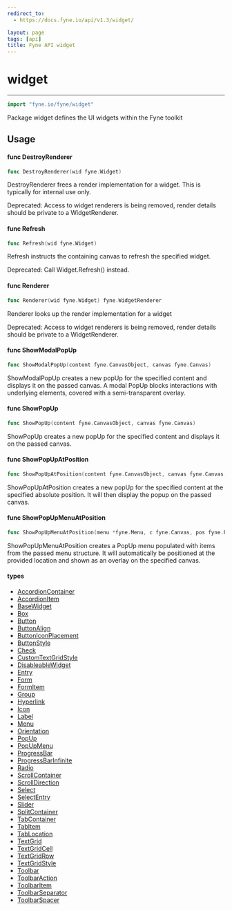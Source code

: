 ```yaml
---
redirect_to:
  - https://docs.fyne.io/api/v1.3/widget/

layout: page
tags: [api]
title: Fyne API widget
---
```



# widget
---
```go
import "fyne.io/fyne/widget"
```

Package widget defines the UI widgets within the Fyne toolkit

## Usage

#### func  DestroyRenderer

```go
func DestroyRenderer(wid fyne.Widget)
```
DestroyRenderer frees a render implementation for a widget. This is typically for internal use only.

<div class="deprecated"> Deprecated: Access to widget renderers is being removed, render details should be private to a WidgetRenderer.</div>

#### func  Refresh

```go
func Refresh(wid fyne.Widget)
```
Refresh instructs the containing canvas to refresh the specified widget.

<div class="deprecated"> Deprecated: Call Widget.Refresh() instead.</div>

#### func  Renderer

```go
func Renderer(wid fyne.Widget) fyne.WidgetRenderer
```
Renderer looks up the render implementation for a widget

<div class="deprecated"> Deprecated: Access to widget renderers is being removed, render details should be private to a WidgetRenderer.</div>

#### func  ShowModalPopUp

```go
func ShowModalPopUp(content fyne.CanvasObject, canvas fyne.Canvas)
```
ShowModalPopUp creates a new popUp for the specified content and displays it on the passed canvas. A modal PopUp blocks interactions with underlying elements, covered with a semi-transparent overlay.

#### func  ShowPopUp

```go
func ShowPopUp(content fyne.CanvasObject, canvas fyne.Canvas)
```
ShowPopUp creates a new popUp for the specified content and displays it on the passed canvas.

#### func  ShowPopUpAtPosition

```go
func ShowPopUpAtPosition(content fyne.CanvasObject, canvas fyne.Canvas, pos fyne.Position)
```
ShowPopUpAtPosition creates a new popUp for the specified content at the specified absolute position. It will then display the popup on the passed canvas.

#### func  ShowPopUpMenuAtPosition

```go
func ShowPopUpMenuAtPosition(menu *fyne.Menu, c fyne.Canvas, pos fyne.Position)
```
ShowPopUpMenuAtPosition creates a PopUp menu populated with items from the passed menu structure. It will automatically be positioned at the provided location and shown as an overlay on the specified canvas.

#### types

 * [AccordionContainer](accordioncontainer.html)
 * [AccordionItem](accordionitem.html)
 * [BaseWidget](basewidget.html)
 * [Box](box.html)
 * [Button](button.html)
 * [ButtonAlign](buttonalign.html)
 * [ButtonIconPlacement](buttoniconplacement.html)
 * [ButtonStyle](buttonstyle.html)
 * [Check](check.html)
 * [CustomTextGridStyle](customtextgridstyle.html)
 * [DisableableWidget](disableablewidget.html)
 * [Entry](entry.html)
 * [Form](form.html)
 * [FormItem](formitem.html)
 * [Group](group.html)
 * [Hyperlink](hyperlink.html)
 * [Icon](icon.html)
 * [Label](label.html)
 * [Menu](menu.html)
 * [Orientation](orientation.html)
 * [PopUp](popup.html)
 * [PopUpMenu](popupmenu.html)
 * [ProgressBar](progressbar.html)
 * [ProgressBarInfinite](progressbarinfinite.html)
 * [Radio](radio.html)
 * [ScrollContainer](scrollcontainer.html)
 * [ScrollDirection](scrolldirection.html)
 * [Select](select.html)
 * [SelectEntry](selectentry.html)
 * [Slider](slider.html)
 * [SplitContainer](splitcontainer.html)
 * [TabContainer](tabcontainer.html)
 * [TabItem](tabitem.html)
 * [TabLocation](tablocation.html)
 * [TextGrid](textgrid.html)
 * [TextGridCell](textgridcell.html)
 * [TextGridRow](textgridrow.html)
 * [TextGridStyle](textgridstyle.html)
 * [Toolbar](toolbar.html)
 * [ToolbarAction](toolbaraction.html)
 * [ToolbarItem](toolbaritem.html)
 * [ToolbarSeparator](toolbarseparator.html)
 * [ToolbarSpacer](toolbarspacer.html)
